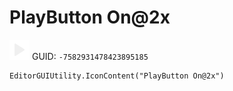 # PlayButton On@2x
![](/img/PlayButton%20On@2x.png)
GUID: `-7582931478423895185`
```
EditorGUIUtility.IconContent("PlayButton On@2x")
```

